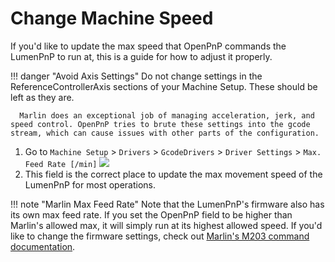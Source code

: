 # Change Machine Speed

If you'd like to update the max speed that OpenPnP commands the LumenPnP to run at, this is a guide for how to adjust it properly.

!!! danger "Avoid Axis Settings"
      Do not change settings in the ReferenceControllerAxis sections of your Machine Setup. These should be left as they are.

      Marlin does an exceptional job of managing acceleration, jerk, and speed control. OpenPnP tries to brute these settings into the gcode stream, which can cause issues with other parts of the configuration.

1. Go to `Machine Setup` > `Drivers` > `GcodeDrivers` > `Driver Settings` > `Max. Feed Rate [/min]`
   ![](img/change-machine-speed.png)
2. This field is the correct place to update the max movement speed of the LumenPnP for most operations.

!!! note "Marlin Max Feed Rate"
      Note that the LumenPnP's firmware also has its own max feed rate. If you set the OpenPnP field to be higher than Marlin's allowed max, it will simply run at its highest allowed speed.
      If you'd like to change the firmware settings, check out [Marlin's M203 command documentation](https://marlinfw.org/docs/gcode/M203.html).